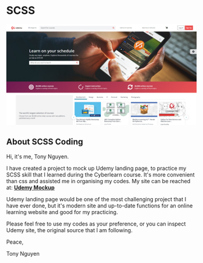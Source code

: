 # SCSS

![main](https://raw.githubusercontent.com/tonypingco/udemyMockup/main/img/UdemyMockupThumbnail.png)

## About SCSS Coding

Hi, it's me, Tony Nguyen.

I have created a project to mock up Udemy landing page, to practice my SCSS skill that I learned during the Cyberlearn course. It's more convenient than css and assisted me in organising my codes. My site can be reached at: [**Udemy Mockup**](https://tonypingco.github.io/udemyMockup/)

Udemy landing page would be one of the most challenging project that I have ever done, but it's modern site and up-to-date functions for an online learning website and good for my practicing.

Please feel free to use my codes as your preference, or you can inspect Udemy site, the original source that I am following.

Peace,

Tony Nguyen
